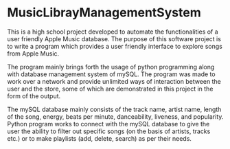 # MusicLibrayManagementSystem
This is a high school project developed to automate the functionalities of a user friendly Apple Music database. The purpose of this software project is to write a program which provides a user friendly interface to explore songs from Apple Music. 

The program mainly brings forth the usage of python programming along with database management system of mySQL. The program was made to work over a network and provide unlimited ways of interaction between the user and the store, some of which are demonstrated in this project in the form of the output.

The mySQL database mainly consists of the track name, artist name, length of the song, energy, beats per minute, danceability, liveness, and popularity. Python program works to connect with the mySQL database to give the user the ability to filter out specific songs (on the basis of artists, tracks etc.) or to make playlists (add, delete, search) as per their needs.
